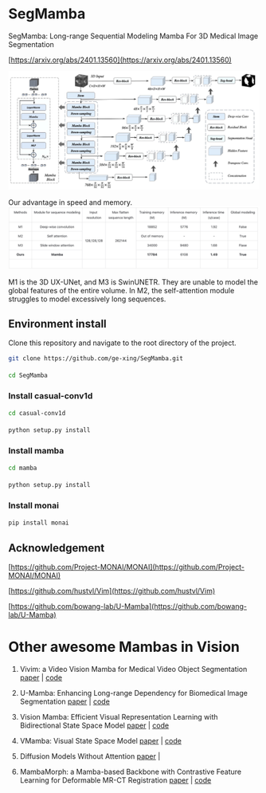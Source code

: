 # SegMamba
SegMamba: Long-range Sequential Modeling Mamba For 3D Medical Image Segmentation

[https://arxiv.org/abs/2401.13560](https://arxiv.org/abs/2401.13560)

![](images/method_figure.jpg)

Our advantage in speed and memory.
![](images/segmamba_ablation.jpg)

M1 is the 3D UX-UNet, and M3 is SwinUNETR. They are unable to model the global features of the entire volume. In M2, the self-attention module struggles to model excessively long sequences.

## Environment install
Clone this repository and navigate to the root directory of the project.

```bash
git clone https://github.com/ge-xing/SegMamba.git

cd SegMamba
```
### Install casual-conv1d

```bash
cd casual-conv1d

python setup.py install
```

### Install mamba

```bash
cd mamba

python setup.py install
```

### Install monai 

```bash
pip install monai
```


## Acknowledgement

[https://github.com/Project-MONAI/MONAI](https://github.com/Project-MONAI/MONAI)

[https://github.com/hustvl/Vim](https://github.com/hustvl/Vim)

[https://github.com/bowang-lab/U-Mamba](https://github.com/bowang-lab/U-Mamba)


# Other awesome Mambas in Vision
1. Vivim: a Video Vision Mamba for Medical Video
Object Segmentation [paper](https://arxiv.org/pdf/2401.14168.pdf) | [code](https://github.com/scott-yjyang/Vivim)
2. U-Mamba: Enhancing Long-range Dependency for Biomedical Image Segmentation [paper](https://arxiv.org/abs/2401.04722) | [code](https://github.com/bowang-lab/U-Mamba)

3. Vision Mamba: Efficient Visual Representation Learning with Bidirectional State Space Model [paper](https://arxiv.org/abs/2401.09417) | [code](https://github.com/hustvl/Vim)

4. VMamba: Visual State Space Model [paper](https://arxiv.org/abs/2401.10166) | [code](https://github.com/MzeroMiko/VMamba)

5. Diffusion Models Without Attention [paper](https://arxiv.org/abs/2311.18257) | 
6. MambaMorph: a Mamba-based Backbone with Contrastive Feature Learning for Deformable MR-CT Registration [paper](https://arxiv.org/abs/2401.13934) | [code](https://github.com/Guo-Stone/MambaMorph)
